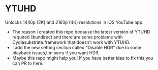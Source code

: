 # YTUHD

Unlocks 1440p (2K) and 2160p (4K) resolutions in iOS YouTube app.
- The reason I created this repo because the latest version of YTUHD required libundirect and there are some problems with Cydiasubstrate.framework that doesn't work with YTUHD.
- I add the new setting section called "Disable HDR" due to some playback issues,I'm sorry if you want HDR.
- Maybe this repo might help you! If you have better idea to fix this,you can PR to here.
